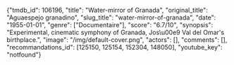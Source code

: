 {"tmdb_id": 106196, "title": "Water-mirror of Granada", "original_title": "Aguaespejo granadino", "slug_title": "water-mirror-of-granada", "date": "1955-01-01", "genre": ["Documentaire"], "score": "6.7/10", "synopsis": "Experimental, cinematic symphony of Granada, Jos\u00e9 Val del Omar's birthplace.", "image": "/img/default-cover.png", "actors": [], "comments": [], "recommandations_id": [125150, 125154, 152304, 148050], "youtube_key": "notfound"}